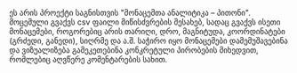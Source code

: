 ეს არის პროექტი საგნისთვის "მონაცემთა ანალიტიკა – პითონი". მოცემული გვაქვს csv ფაილი მიწისძვრების შესახებ, სადაც გვაქვს ისეთი მონაცემები, როგორებიც არის თარიღი, დრო, მაგნიტუდა, კოორდინატები (გრძედი, განედი), სიღრმე და ა.შ.
საჭირო იყო მონაცემები დამემუშავებინა და ვიზუალიზება გამეკეთებინა კონკრეტული პირობების მიხედვით, რომლებიც აღვწერე კომენტარების სახით. 

